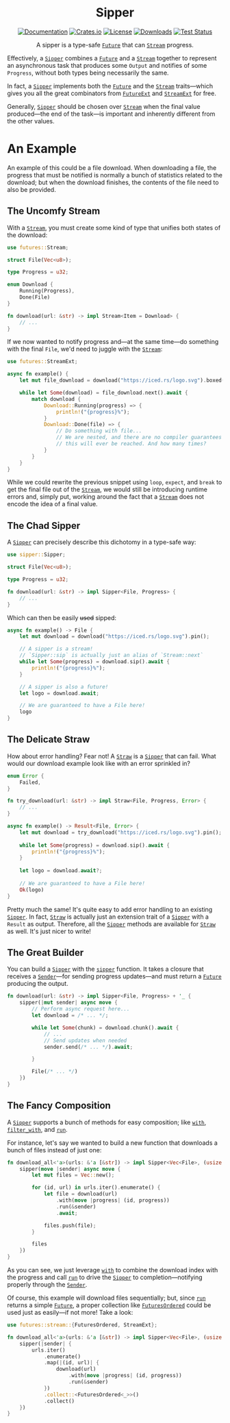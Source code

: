 <div align="center">

# Sipper

[![Documentation](https://docs.rs/sipper/badge.svg)](https://docs.rs/sipper)
[![Crates.io](https://img.shields.io/crates/v/sipper.svg)](https://crates.io/crates/sipper)
[![License](https://img.shields.io/crates/l/sipper.svg)](https://github.com/hecrj/sipper/blob/master/LICENSE)
[![Downloads](https://img.shields.io/crates/d/sipper.svg)](https://crates.io/crates/sipper)
[![Test Status](https://img.shields.io/github/actions/workflow/status/hecrj/sipper/test.yml?branch=master&event=push&label=test)](https://github.com/hecrj/sipper/actions)

A sipper is a type-safe [`Future`] that can [`Stream`] progress.
</div>

Effectively, a [`Sipper`] combines a [`Future`] and a [`Stream`]
together to represent an asynchronous task that produces some `Output`
and notifies of some `Progress`, without both types being necessarily the
same.

In fact, a [`Sipper`] implements both the [`Future`] and the [`Stream`] traits—which
gives you all the great combinators from [`FutureExt`] and [`StreamExt`] for free.

Generally, [`Sipper`] should be chosen over [`Stream`] when the final value produced—the
end of the task—is important and inherently different from the other values.

# An Example
An example of this could be a file download. When downloading a file, the progress
that must be notified is normally a bunch of statistics related to the download; but
when the download finishes, the contents of the file need to also be provided.

## The Uncomfy Stream
With a [`Stream`], you must create some kind of type that unifies both states of the
download:

```rust
use futures::Stream;

struct File(Vec<u8>);

type Progress = u32;

enum Download {
    Running(Progress),
    Done(File)
}

fn download(url: &str) -> impl Stream<Item = Download> {
    // ...
}
```

If we now wanted to notify progress and—at the same time—do something with
the final `File`, we'd need to juggle with the [`Stream`]:

```rust
use futures::StreamExt;

async fn example() {
    let mut file_download = download("https://iced.rs/logo.svg").boxed();

    while let Some(download) = file_download.next().await {
        match download {
            Download::Running(progress) => {
                println!("{progress}%");
            }
            Download::Done(file) => {
                // Do something with file...
                // We are nested, and there are no compiler guarantees
                // this will ever be reached. And how many times?
            }
        }
    }
}
```

While we could rewrite the previous snippet using `loop`, `expect`, and `break` to get the
final file out of the [`Stream`], we would still be introducing runtime errors and, simply put,
working around the fact that a [`Stream`] does not encode the idea of a final value.

## The Chad Sipper
A [`Sipper`] can precisely describe this dichotomy in a type-safe way:

```rust
use sipper::Sipper;

struct File(Vec<u8>);

type Progress = u32;

fn download(url: &str) -> impl Sipper<File, Progress> {
    // ...
}
```

Which can then be easily ~~used~~ sipped:

```rust
async fn example() -> File {
    let mut download = download("https://iced.rs/logo.svg").pin();

    // A sipper is a stream!
    // `Sipper::sip` is actually just an alias of `Stream::next`
    while let Some(progress) = download.sip().await {
        println!("{progress}%");
    }

    // A sipper is also a future!
    let logo = download.await;

    // We are guaranteed to have a File here!
    logo
}
```

## The Delicate Straw
How about error handling? Fear not! A [`Straw`] is a [`Sipper`] that can fail. What would
our download example look like with an error sprinkled in?

```rust
enum Error {
    Failed,
}

fn try_download(url: &str) -> impl Straw<File, Progress, Error> {
    // ...
}

async fn example() -> Result<File, Error> {
    let mut download = try_download("https://iced.rs/logo.svg").pin();
 
    while let Some(progress) = download.sip().await {
        println!("{progress}%");
    }
 
    let logo = download.await?;
 
    // We are guaranteed to have a File here!
    Ok(logo)
}
```

Pretty much the same! It's quite easy to add error handling to an existing [`Sipper`].
In fact, [`Straw`] is actually just an extension trait of a [`Sipper`] with a `Result` as output.
Therefore, all the [`Sipper`] methods are available for [`Straw`] as well. It's just nicer to write!

## The Great Builder
You can build a [`Sipper`] with the [`sipper`] function. It takes a closure that receives
a [`Sender`]—for sending progress updates—and must return a [`Future`] producing the output.

```rust
fn download(url: &str) -> impl Sipper<File, Progress> + '_ {
    sipper(|mut sender| async move {
        // Perform async request here...
        let download = /* ... */;

        while let Some(chunk) = download.chunk().await {
            // ...
            // Send updates when needed
            sender.send(/* ... */).await;

        }

        File(/* ... */)
    })
}
```

## The Fancy Composition
A [`Sipper`] supports a bunch of methods for easy composition; like [`with`], [`filter_with`],
and [`run`].

For instance, let's say we wanted to build a new function that downloads a bunch of files
instead of just one:

```rust
fn download_all<'a>(urls: &'a [&str]) -> impl Sipper<Vec<File>, (usize, Progress)> + 'a {
    sipper(move |sender| async move {
        let mut files = Vec::new();

        for (id, url) in urls.iter().enumerate() {
            let file = download(url)
                .with(move |progress| (id, progress))
                .run(&sender)
                .await;

            files.push(file);
        }

        files
    })
}
```

As you can see, we just leverage [`with`] to combine the download index with the progress
and call [`run`] to drive the [`Sipper`] to completion—notifying properly through the [`Sender`].

Of course, this example will download files sequentially; but, since [`run`] returns a simple
[`Future`], a proper collection like [`FuturesOrdered`] could be used just as easily—if not
more! Take a look:

```rust
use futures::stream::{FuturesOrdered, StreamExt};

fn download_all<'a>(urls: &'a [&str]) -> impl Sipper<Vec<File>, (usize, Progress)> + 'a {
    sipper(|sender| {
        urls.iter()
            .enumerate()
            .map(|(id, url)| {
                download(url)
                    .with(move |progress| (id, progress))
                    .run(&sender)
            })
            .collect::<FuturesOrdered<_>>()
            .collect()
    })
}
```

[`Sipper`]: https://docs.rs/sipper/latest/sipper/trait.Sipper.html
[`Straw`]: https://docs.rs/sipper/latest/sipper/trait.Straw.html
[`Sender`]: https://docs.rs/sipper/latest/sipper/struct.Sender.html
[`Future`]: https://docs.rs/futures/0.3.31/futures/future/trait.Future.html
[`Stream`]: https://docs.rs/futures/0.3.31/futures/stream/trait.Stream.html
[`FutureExt`]: https://docs.rs/futures/0.3.31/futures/future/trait.FutureExt.html
[`StreamExt`]: https://docs.rs/futures/0.3.31/futures/stream/trait.StreamExt.html
[`Sink`]: https://docs.rs/futures/0.3.31/futures/sink/trait.Sink.html
[`FuturesOrdered`]: https://docs.rs/futures/0.3.31/futures/stream/struct.FuturesOrdered.html
[`sipper`]: https://docs.rs/sipper/latest/sipper/fn.sipper.html
[`with`]: https://docs.rs/sipper/latest/sipper/trait.Sipper.html#method.with
[`filter_with`]: https://docs.rs/sipper/latest/sipper/trait.Sipper.html#method.filter_with
[`run`]: https://docs.rs/sipper/latest/sipper/trait.Sipper.html#method.run
